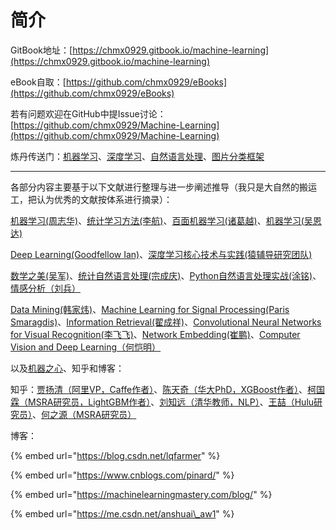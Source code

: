 # 简介

GitBook地址：[https://chmx0929.gitbook.io/machine-learning](https://chmx0929.gitbook.io/machine-learning)

eBook自取：[https://github.com/chmx0929/eBooks](https://github.com/chmx0929/eBooks)

若有问题欢迎在GitHub中提Issue讨论：[https://github.com/chmx0929/Machine-Learning](https://github.com/chmx0929/Machine-Learning)

炼丹传送门：[机器学习](https://github.com/fengdu78/lihang-code)、[深度学习](https://github.com/jiqizhixin/ML-Tutorial-Experiment)、[自然语言处理](https://github.com/nlpinaction/learning-nlp)、[图片分类框架](https://www.cnblogs.com/skyfsm/p/8451834.html)

--------------------------------------------------------------------------------------------------------------------------------------------------------------

各部分内容主要基于以下文献进行整理与进一步阐述推导（我只是大自然的搬运工，把认为优秀的文献按体系进行摘录）：

[机器学习\(周志华\)](http://item.jd.com/11867803.html)、[统计学习方法\(李航\)](http://item.jd.com/12385906.html)、[百面机器学习\(诸葛越\)](http://item.jd.com/12401859.html)、[机器学习\(吴恩达\)](https://github.com/AcceptedDoge/machine-learning-yearning-cn)

[Deep Learning\(Goodfellow Ian\)](http://item.jd.com/12128543.html)、[深度学习核心技术与实践\(猿辅导研究团队\)](http://item.jd.com/12316912.html)

[数学之美\(吴军\)](http://item.jd.com/11572052.html)、[统计自然语言处理\(宗成庆\)](http://item.jd.com/11314362.html)、[Python自然语言处理实战\(涂铭\)](http://item.jd.com/12375644.html)、 [情感分析（刘兵）](https://item.jd.com/12206675.html)

[Data Mining\(韩家炜\)](http://hanj.cs.illinois.edu/)、[Machine Learning for Signal Processing\(Paris Smaragdis\)](https://paris.cs.illinois.edu/)、[Information Retrieval\(翟成祥\)](http://czhai.cs.illinois.edu/)、[Convolutional Neural Networks for Visual Recognition\(李飞飞\)](http://cs231n.stanford.edu/)、[Network Embedding\(崔鹏\)](http://pengcui.thumedialab.com/)、[Computer Vision and Deep Learning（何恺明）](http://kaiminghe.com/)

以及[机器之心](https://www.jiqizhixin.com/)、知乎和博客：

知乎：[贾扬清（阿里VP，Caffe作者）](https://www.zhihu.com/people/jiayangqing)、[陈天奇（华大PhD，XGBoost作者）](https://www.zhihu.com/people/crowowrk/activities)、[柯国霖（MSRA研究员，LightGBM作者）](https://www.zhihu.com/people/crowowrk/activities)、[刘知远（清华教师，NLP）](https://www.zhihu.com/people/zibuyu9/activities)、[王喆（Hulu研究员）](https://www.zhihu.com/people/wang-zhe-58/activities)、[何之源（MSRA研究员）](https://www.zhihu.com/people/he-zhi-yuan-16/activities)

博客：

{% embed url="https://blog.csdn.net/lqfarmer" %}

{% embed url="https://www.cnblogs.com/pinard/" %}

{% embed url="https://machinelearningmastery.com/blog/" %}

{% embed url="https://me.csdn.net/anshuai\_aw1" %}



